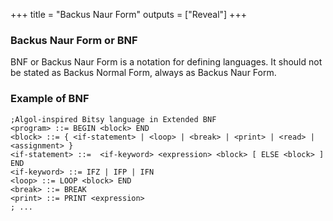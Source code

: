 +++
title = "Backus Naur Form"
outputs = ["Reveal"]
+++

### Backus Naur Form or BNF

BNF or Backus Naur Form is a notation for defining languages.
It should not be stated as Backus Normal Form, always as Backus Naur Form.

### Example of BNF

```BNF
;Algol-inspired Bitsy language in Extended BNF
<program> ::= BEGIN <block> END
<block> ::= { <if-statement> | <loop> | <break> | <print> | <read> | <assignment> }
<if-statement> ::=  <if-keyword> <expression> <block> [ ELSE <block> ] END
<if-keyword> ::= IFZ | IFP | IFN
<loop> ::= LOOP <block> END
<break> ::= BREAK
<print> ::= PRINT <expression>
; ...
```
